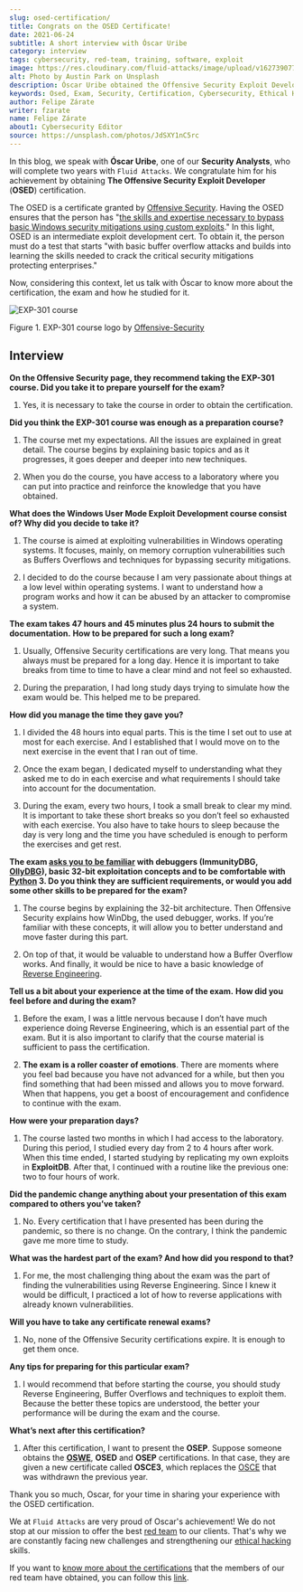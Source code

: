 ```yaml
---
slug: osed-certification/
title: Congrats on the OSED Certificate!
date: 2021-06-24
subtitle: A short interview with Óscar Uribe
category: interview
tags: cybersecurity, red-team, training, software, exploit
image: https://res.cloudinary.com/fluid-attacks/image/upload/v1627390773/blog/osed-certification/cover-osed-certification_hspd3l.webp
alt: Photo by Austin Park on Unsplash
description: Óscar Uribe obtained the Offensive Security Exploit Developer (OSED) certification on June 15th. Here we talk to him about this achievement.
keywords: Osed, Exam, Security, Certification, Cybersecurity, Ethical Hacking, Course, Pentesting
author: Felipe Zárate
writer: fzarate
name: Felipe Zárate
about1: Cybersecurity Editor
source: https://unsplash.com/photos/JdSXY1nC5rc
---
```


In this blog, we speak with **Óscar Uribe**, one of our **Security
Analysts**, who will complete two years with `Fluid Attacks`. We
congratulate him for his achievement by obtaining **The Offensive
Security Exploit Developer** (**OSED**) certification.

The OSED is a certificate granted by [Offensive
Security](https://www.offensive-security.com/why-offsec/). Having the
OSED ensures that the person has "[the skills and expertise necessary to
bypass basic Windows security mitigations using custom
exploits](https://www.offensive-security.com/exp301-osed/)." In this
light, OSED is an intermediate exploit development cert. To obtain it,
the person must do a test that starts "with basic buffer overflow
attacks and builds into learning the skills needed to crack the critical
security mitigations protecting enterprises."

Now, considering this context, let us talk with Óscar to know more about
the certification, the exam and how he studied for it.

<div class="imgblock">

![EXP-301 course](https://res.cloudinary.com/fluid-attacks/image/upload/v1624543102/blog/osed-certification/figure1_su5avh.webp)

<div class="title">

Figure 1. EXP-301 course logo
by [Offensive-Security](https://cutt.ly/ImqcfmF)

</div>

</div>

## Interview

<div class="blog-questions">

**On the Offensive Security page, they recommend taking the EXP-301
course. Did you take it to prepare yourself for the exam?**

1. Yes, it is necessary to take the course in order to obtain the
    certification.

**Did you think the EXP-301 course was enough as a preparation course?**

1. The course met my expectations. All the issues are explained in
    great detail. The course begins by explaining basic topics and as it
    progresses, it goes deeper and deeper into new techniques.

2. When you do the course, you have access to a laboratory where you
    can put into practice and reinforce the knowledge that you have
    obtained.

**What does the Windows User Mode Exploit Development course consist of?
Why did you decide to take it?**

1. The course is aimed at exploiting vulnerabilities in Windows
    operating systems. It focuses, mainly, on memory corruption
    vulnerabilities such as Buffers Overflows and techniques for
    bypassing security mitigations.

2. I decided to do the course because I am very passionate about things
    at a low level within operating systems. I want to understand how a
    program works and how it can be abused by an attacker to compromise
    a system.

**The exam takes 47 hours and 45 minutes plus 24 hours to submit the
documentation.**
**How to be prepared for such a long exam?**

1. Usually, Offensive Security certifications are very long. That means
    you always must be prepared for a long day. Hence it is important to
    take breaks from time to time to have a clear mind and not feel so
    exhausted.

2. During the preparation, I had long study days trying to simulate how
    the exam would be. This helped me to be prepared.

**How did you manage the time they gave you?**

1. I divided the 48 hours into equal parts. This is the time I set out
    to use at most for each exercise. And I established that I would
    move on to the next exercise in the event that I ran out of time.

2. Once the exam began, I dedicated myself to understanding what they
    asked me to do in each exercise and what requirements I should take
    into account for the documentation.

3. During the exam, every two hours, I took a small break to clear my
    mind. It is important to take these short breaks so you don’t feel
    so exhausted with each exercise. You also have to take hours to
    sleep because the day is very long and the time you have scheduled
    is enough to perform the exercises and get rest.

**The exam [asks you to be
familiar](https://www.offensive-security.com/exp301-osed/) with
debuggers (ImmunityDBG, [OllyDBG](../reversing-mortals/)), basic
32-bit exploitation concepts and to be comfortable with
[Python](../road-to-functional-python/) 3. Do you think they are
sufficient requirements, or would you add some other skills to be
prepared for the exam?**

1. The course begins by explaining the 32-bit architecture. Then
    Offensive Security explains how WinDbg, the used debugger, works. If
    you’re familiar with these concepts, it will allow you to better
    understand and move faster during this part.

2. On top of that, it would be valuable to understand how a Buffer
    Overflow works. And finally, it would be nice to have a basic
    knowledge of [Reverse Engineering](../reverse-engineering/).

**Tell us a bit about your experience at the time of the exam.**
**How did you feel before and during the exam?**

1. Before the exam, I was a little nervous because I don’t have much
    experience doing Reverse Engineering, which is an essential part of
    the exam. But it is also important to clarify that the course
    material is sufficient to pass the certification.

2. **The exam is a roller coaster of emotions**. There are moments
    where you feel bad because you have not advanced for a while, but
    then you find something that had been missed and allows you to move
    forward. When that happens, you get a boost of encouragement and
    confidence to continue with the exam.

**How were your preparation days?**

1. The course lasted two months in which I had access to the
    laboratory. During this period, I studied every day from 2 to 4
    hours after work. When this time ended, I started studying by
    replicating my own exploits in **ExploitDB**. After that, I
    continued with a routine like the previous one: two to four hours of
    work.

**Did the pandemic change anything about your presentation of this exam
compared to others you’ve taken?**

1. No. Every certification that I have presented has been during the
    pandemic, so there is no change. On the contrary, I think the
    pandemic gave me more time to study.

**What was the hardest part of the exam? And how did you respond to
that?**

1. For me, the most challenging thing about the exam was the part of
    finding the vulnerabilities using Reverse Engineering. Since I knew
    it would be difficult, I practiced a lot of how to reverse
    applications with already known vulnerabilities.

**Will you have to take any certificate renewal exams?**

1. No, none of the Offensive Security certifications expire. It is
    enough to get them once.

**Any tips for preparing for this particular exam?**

1. I would recommend that before starting the course, you should study
    Reverse Engineering, Buffer Overflows and techniques to exploit
    them. Because the better these topics are understood, the better
    your performance will be during the exam and the course.

**What’s next after this certification?**

1. After this certification, I want to present the **OSEP**. Suppose
    someone obtains the **[OSWE](../../about-us/certifications/oswe/)**,
    **OSED** and **OSEP** certifications. In that case, they are given a
    new certificate called **OSCE3**, which replaces the
    [OSCE](../recent-osce/) that was withdrawn the previous year.

</div>

Thank you so much, Oscar, for your time in sharing your experience with
the OSED certification.

We at `Fluid Attacks` are very proud of Oscar's achievement\!
We do not stop at our mission
to offer the best [red team](../../solutions/red-teaming/) to our clients.
That's why we are constantly facing new challenges
and strengthening our [ethical hacking](../../solutions/ethical-hacking/)
skills.

If you want to [know more about the
certifications](../certificates-comparison-i/) that the members of our
red team have obtained, you can follow this
[link](../../about-us/certifications/).
